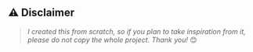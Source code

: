 ## ⚠️ Disclaimer
> *I created this from scratch, so if you plan to take inspiration from it, please do not copy the whole project. Thank you!* 😊
